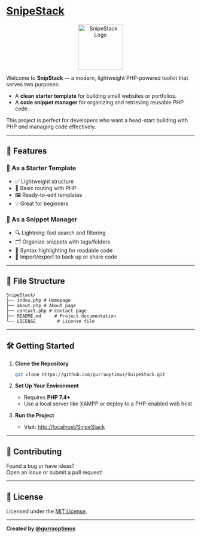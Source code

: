 # [SnipeStack](https://github.com/gurraoptimus/SnipeStack/tree/main)
<p align="center">
    <img src="https://raw.githubusercontent.com/gurraoptimus/SnipeStack/gh-page/assets/icon.png" alt="SnipeStack Logo" width="120" />
</p>

Welcome to **SnipStack** — a modern, lightweight PHP-powered toolkit that serves two purposes:
- A **clean starter template** for building small websites or portfolios.
- A **code snippet manager** for organizing and retrieving reusable PHP code.

This project is perfect for developers who want a head-start building with PHP *and* managing code effectively.

---

## 🌟 Features

### 🧱 As a Starter Template
- ✅ Lightweight structure
- 📄 Basic routing with PHP
- 🖼️ Ready-to-edit templates
- 💡 Great for beginners

### 🧠 As a Snippet Manager
- 🔍 Lightning-fast search and filtering
- 🗂️ Organize snippets with tags/folders
- 🎨 Syntax highlighting for readable code
- 🔁 Import/export to back up or share code

---

## 📂 File Structure

```
SnipeStack/
├── index.php # Homepage
├── about.php # About page
├── contact.php # Contact page
├── README.md     # Project documentation
└── LICENSE        # License file
```
---

## 🛠️ Getting Started

1. **Clone the Repository**
    ```bash
    git clone https://github.com/gurraoptimus/SnipeStack.git
    ```

2. **Set Up Your Environment**
    - Requires **PHP 7.4+**
    - Use a local server like XAMPP or deploy to a PHP-enabled web host

3. **Run the Project**
    - Visit: [http://localhost/SnipeStack](http://localhost/SnipeStack)

---

## 🤝 Contributing

Found a bug or have ideas?  
Open an issue or submit a pull request!

---

## 📄 License

Licensed under the [MIT License](LICENSE).

---

**Created by [@gurraoptimus](https://github.com/gurraoptimus)**
